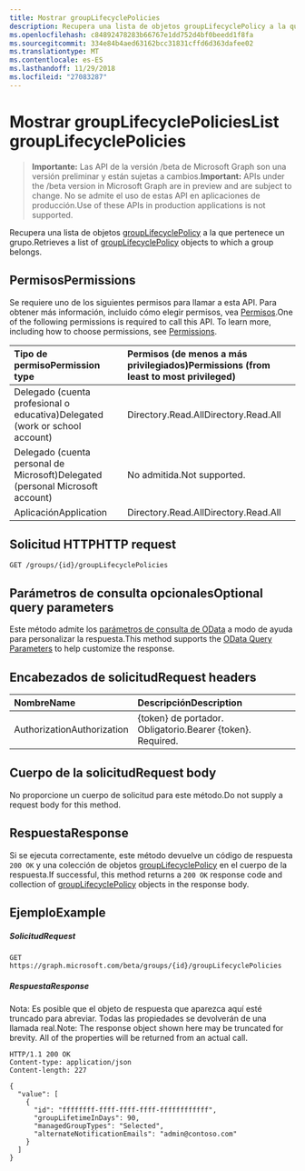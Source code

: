 ```yaml
---
title: Mostrar groupLifecyclePolicies
description: Recupera una lista de objetos groupLifecyclePolicy a la que pertenece un grupo.
ms.openlocfilehash: c84892478283b66767e1dd752d4bf0beedd1f8fa
ms.sourcegitcommit: 334e84b4aed63162bcc31831cffd6d363dafee02
ms.translationtype: MT
ms.contentlocale: es-ES
ms.lasthandoff: 11/29/2018
ms.locfileid: "27083287"
---
```

# <a name="list-grouplifecyclepolicies"></a><span data-ttu-id="fc5eb-103">Mostrar groupLifecyclePolicies</span><span class="sxs-lookup"><span data-stu-id="fc5eb-103">List groupLifecyclePolicies</span></span>

> <span data-ttu-id="fc5eb-104">**Importante:** Las API de la versión /beta de Microsoft Graph son una versión preliminar y están sujetas a cambios.</span><span class="sxs-lookup"><span data-stu-id="fc5eb-104">**Important:** APIs under the /beta version in Microsoft Graph are in preview and are subject to change.</span></span> <span data-ttu-id="fc5eb-105">No se admite el uso de estas API en aplicaciones de producción.</span><span class="sxs-lookup"><span data-stu-id="fc5eb-105">Use of these APIs in production applications is not supported.</span></span>

<span data-ttu-id="fc5eb-106">Recupera una lista de objetos [groupLifecyclePolicy](../resources/grouplifecyclepolicy.md) a la que pertenece un grupo.</span><span class="sxs-lookup"><span data-stu-id="fc5eb-106">Retrieves a list of [groupLifecyclePolicy](../resources/grouplifecyclepolicy.md) objects to which a group belongs.</span></span>

## <a name="permissions"></a><span data-ttu-id="fc5eb-107">Permisos</span><span class="sxs-lookup"><span data-stu-id="fc5eb-107">Permissions</span></span>

<span data-ttu-id="fc5eb-p102">Se requiere uno de los siguientes permisos para llamar a esta API. Para obtener más información, incluido cómo elegir permisos, vea [Permisos](/graph/permissions-reference).</span><span class="sxs-lookup"><span data-stu-id="fc5eb-p102">One of the following permissions is required to call this API. To learn more, including how to choose permissions, see [Permissions](/graph/permissions-reference).</span></span>

|<span data-ttu-id="fc5eb-110">Tipo de permiso</span><span class="sxs-lookup"><span data-stu-id="fc5eb-110">Permission type</span></span>      | <span data-ttu-id="fc5eb-111">Permisos (de menos a más privilegiados)</span><span class="sxs-lookup"><span data-stu-id="fc5eb-111">Permissions (from least to most privileged)</span></span>              |
|:--------------------|:---------------------------------------------------------|
|<span data-ttu-id="fc5eb-112">Delegado (cuenta profesional o educativa)</span><span class="sxs-lookup"><span data-stu-id="fc5eb-112">Delegated (work or school account)</span></span> | <span data-ttu-id="fc5eb-113">Directory.Read.All</span><span class="sxs-lookup"><span data-stu-id="fc5eb-113">Directory.Read.All</span></span>    |
|<span data-ttu-id="fc5eb-114">Delegado (cuenta personal de Microsoft)</span><span class="sxs-lookup"><span data-stu-id="fc5eb-114">Delegated (personal Microsoft account)</span></span> | <span data-ttu-id="fc5eb-115">No admitida.</span><span class="sxs-lookup"><span data-stu-id="fc5eb-115">Not supported.</span></span>    |
|<span data-ttu-id="fc5eb-116">Aplicación</span><span class="sxs-lookup"><span data-stu-id="fc5eb-116">Application</span></span> | <span data-ttu-id="fc5eb-117">Directory.Read.All</span><span class="sxs-lookup"><span data-stu-id="fc5eb-117">Directory.Read.All</span></span> |

## <a name="http-request"></a><span data-ttu-id="fc5eb-118">Solicitud HTTP</span><span class="sxs-lookup"><span data-stu-id="fc5eb-118">HTTP request</span></span>
<!-- { "blockType": "ignored" } -->
```http
GET /groups/{id}/groupLifecyclePolicies
```
## <a name="optional-query-parameters"></a><span data-ttu-id="fc5eb-119">Parámetros de consulta opcionales</span><span class="sxs-lookup"><span data-stu-id="fc5eb-119">Optional query parameters</span></span>
<span data-ttu-id="fc5eb-120">Este método admite los [parámetros de consulta de OData](https://developer.microsoft.com/graph/docs/concepts/query_parameters) a modo de ayuda para personalizar la respuesta.</span><span class="sxs-lookup"><span data-stu-id="fc5eb-120">This method supports the [OData Query Parameters](https://developer.microsoft.com/graph/docs/concepts/query_parameters) to help customize the response.</span></span>

## <a name="request-headers"></a><span data-ttu-id="fc5eb-121">Encabezados de solicitud</span><span class="sxs-lookup"><span data-stu-id="fc5eb-121">Request headers</span></span>
| <span data-ttu-id="fc5eb-122">Nombre</span><span class="sxs-lookup"><span data-stu-id="fc5eb-122">Name</span></span> | <span data-ttu-id="fc5eb-123">Descripción</span><span class="sxs-lookup"><span data-stu-id="fc5eb-123">Description</span></span> |
|:----------|:----------|
| <span data-ttu-id="fc5eb-124">Authorization</span><span class="sxs-lookup"><span data-stu-id="fc5eb-124">Authorization</span></span> | <span data-ttu-id="fc5eb-p103">{token} de portador. Obligatorio.</span><span class="sxs-lookup"><span data-stu-id="fc5eb-p103">Bearer {token}. Required.</span></span> |

## <a name="request-body"></a><span data-ttu-id="fc5eb-127">Cuerpo de la solicitud</span><span class="sxs-lookup"><span data-stu-id="fc5eb-127">Request body</span></span>
<span data-ttu-id="fc5eb-128">No proporcione un cuerpo de solicitud para este método.</span><span class="sxs-lookup"><span data-stu-id="fc5eb-128">Do not supply a request body for this method.</span></span>
## <a name="response"></a><span data-ttu-id="fc5eb-129">Respuesta</span><span class="sxs-lookup"><span data-stu-id="fc5eb-129">Response</span></span>
<span data-ttu-id="fc5eb-130">Si se ejecuta correctamente, este método devuelve un código de respuesta `200 OK` y una colección de objetos [groupLifecyclePolicy](../resources/grouplifecyclepolicy.md) en el cuerpo de la respuesta.</span><span class="sxs-lookup"><span data-stu-id="fc5eb-130">If successful, this method returns a `200 OK` response code and collection of [groupLifecyclePolicy](../resources/grouplifecyclepolicy.md) objects in the response body.</span></span>
## <a name="example"></a><span data-ttu-id="fc5eb-131">Ejemplo</span><span class="sxs-lookup"><span data-stu-id="fc5eb-131">Example</span></span>

##### <a name="request"></a><span data-ttu-id="fc5eb-132">Solicitud</span><span class="sxs-lookup"><span data-stu-id="fc5eb-132">Request</span></span>

<!-- {
  "blockType": "request",
  "name": "get_grouplifecyclepolicies"
}-->
```http
GET https://graph.microsoft.com/beta/groups/{id}/groupLifecyclePolicies
```
##### <a name="response"></a><span data-ttu-id="fc5eb-133">Respuesta</span><span class="sxs-lookup"><span data-stu-id="fc5eb-133">Response</span></span>

<span data-ttu-id="fc5eb-p104">Nota: Es posible que el objeto de respuesta que aparezca aquí esté truncado para abreviar. Todas las propiedades se devolverán de una llamada real.</span><span class="sxs-lookup"><span data-stu-id="fc5eb-p104">Note: The response object shown here may be truncated for brevity. All of the properties will be returned from an actual call.</span></span>
<!-- {
  "blockType": "response",
  "truncated": true,
  "@odata.type": "microsoft.graph.groupLifecyclePolicy",
  "isCollection": true
} -->
```http
HTTP/1.1 200 OK
Content-type: application/json
Content-length: 227

{
  "value": [
    {
      "id": "ffffffff-ffff-ffff-ffff-ffffffffffff",
      "groupLifetimeInDays": 90,
      "managedGroupTypes": "Selected",
      "alternateNotificationEmails": "admin@contoso.com"
    }
  ]
}
```

<!-- uuid: 8fcb5dbc-d5aa-4681-8e31-b001d5168d79
2015-10-25 14:57:30 UTC -->
<!-- {
  "type": "#page.annotation",
  "description": "List groupLifecyclePolicies",
  "keywords": "",
  "section": "documentation",
  "tocPath": ""
}-->